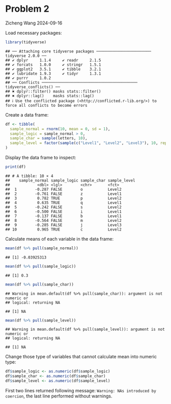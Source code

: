 Problem 2
================
Zicheng Wang
2024-09-16

Load necessary packages:

``` r
library(tidyverse)
```

    ## ── Attaching core tidyverse packages ──────────────────────── tidyverse 2.0.0 ──
    ## ✔ dplyr     1.1.4     ✔ readr     2.1.5
    ## ✔ forcats   1.0.0     ✔ stringr   1.5.1
    ## ✔ ggplot2   3.5.1     ✔ tibble    3.2.1
    ## ✔ lubridate 1.9.3     ✔ tidyr     1.3.1
    ## ✔ purrr     1.0.2     
    ## ── Conflicts ────────────────────────────────────────── tidyverse_conflicts() ──
    ## ✖ dplyr::filter() masks stats::filter()
    ## ✖ dplyr::lag()    masks stats::lag()
    ## ℹ Use the conflicted package (<http://conflicted.r-lib.org/>) to force all conflicts to become errors

Create a data frame:

``` r
df <- tibble(
  sample_normal = rnorm(10, mean = 0, sd = 1),
  sample_logic = sample_normal > 0,
  sample_char = sample(letters, 10),
  sample_level = factor(sample(c("Level1", "Level2", "Level3"), 10, replace = TRUE))
)
```

Display the data frame to inspect:

``` r
print(df)
```

    ## # A tibble: 10 × 4
    ##    sample_normal sample_logic sample_char sample_level
    ##            <dbl> <lgl>        <chr>       <fct>       
    ##  1        -0.287 FALSE        o           Level2      
    ##  2        -0.761 FALSE        z           Level1      
    ##  3         0.782 TRUE         p           Level2      
    ##  4         0.635 TRUE         q           Level1      
    ##  5        -0.242 FALSE        s           Level2      
    ##  6        -0.500 FALSE        i           Level1      
    ##  7        -0.137 FALSE        b           Level1      
    ##  8        -0.564 FALSE        m           Level2      
    ##  9        -0.285 FALSE        j           Level3      
    ## 10         0.965 TRUE         c           Level2

Calculate means of each variable in the data frame:

``` r
mean(df %>% pull(sample_normal))
```

    ## [1] -0.03925313

``` r
mean(df %>% pull(sample_logic))
```

    ## [1] 0.3

``` r
mean(df %>% pull(sample_char))
```

    ## Warning in mean.default(df %>% pull(sample_char)): argument is not numeric or
    ## logical: returning NA

    ## [1] NA

``` r
mean(df %>% pull(sample_level))
```

    ## Warning in mean.default(df %>% pull(sample_level)): argument is not numeric or
    ## logical: returning NA

    ## [1] NA

Change those type of variables that cannot calculate mean into numeric
type:

``` r
df$sample_logic <- as.numeric(df$sample_logic)
df$sample_char <- as.numeric(df$sample_char)
df$sample_level <- as.numeric(df$sample_level)
```

First two lines returned following message:
`Warning: NAs introduced by coercion`, the last line performed without
warnings.
